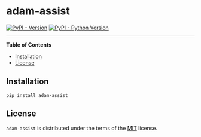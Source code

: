 # adam-assist

[![PyPI - Version](https://img.shields.io/pypi/v/adam-assist.svg)](https://pypi.org/project/adam-assist)
[![PyPI - Python Version](https://img.shields.io/pypi/pyversions/adam-assist.svg)](https://pypi.org/project/adam-assist)

-----

**Table of Contents**

- [Installation](#installation)
- [License](#license)

## Installation

```console
pip install adam-assist
```

## License

`adam-assist` is distributed under the terms of the [MIT](https://spdx.org/licenses/MIT.html) license.
